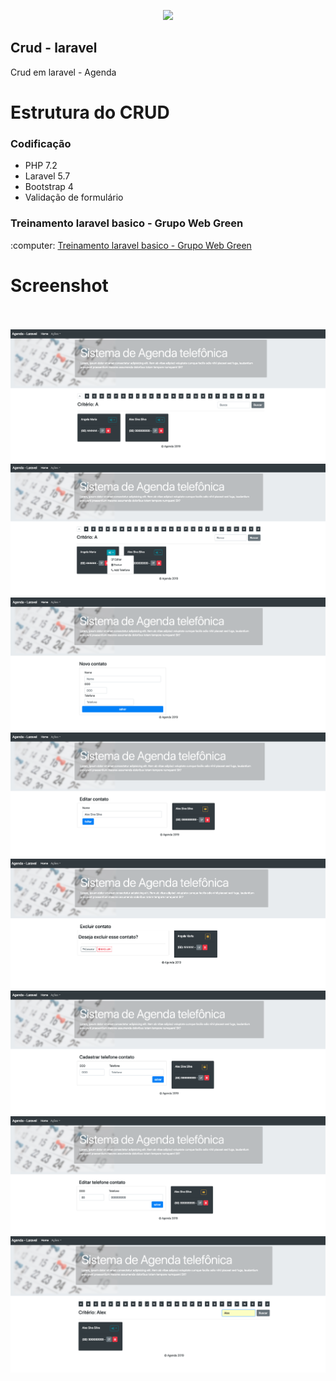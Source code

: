 <p align="center"><img src="https://laravel.com/assets/img/components/logo-laravel.svg"></p>

## Crud - laravel
Crud em laravel - Agenda

# Estrutura do CRUD

<h3>Codificação</h3>
<ul>
  <li>PHP 7.2</li>
  <li>Laravel 5.7</li>
  <li>Bootstrap 4</li>
  <li>Validação de formulário</li>
</ul>

<h3>Treinamento laravel basico - Grupo Web Green</h3>
:computer: <a href="https://www.youtube.com/watch?v=f07H8m6V4UQ&list=PLp7Agl_Dsq-wJ6dKCoqzpY3q5fPqAR7NA">Treinamento laravel basico - Grupo Web Green</a>

# Screenshot 

<br><br>
![ScreenShot](https://github.com/jorgemtoledo/laravel_studies/blob/master/agenda/01.png)
![ScreenShot](https://github.com/jorgemtoledo/laravel_studies/blob/master/agenda/02.png)
![ScreenShot](https://github.com/jorgemtoledo/laravel_studies/blob/master/agenda/03.png)
![ScreenShot](https://github.com/jorgemtoledo/laravel_studies/blob/master/agenda/04.png)
![ScreenShot](https://github.com/jorgemtoledo/laravel_studies/blob/master/agenda/05.png)
![ScreenShot](https://github.com/jorgemtoledo/laravel_studies/blob/master/agenda/06.png)
![ScreenShot](https://github.com/jorgemtoledo/laravel_studies/blob/master/agenda/07.png)
![ScreenShot](https://github.com/jorgemtoledo/laravel_studies/blob/master/agenda/08.png)

